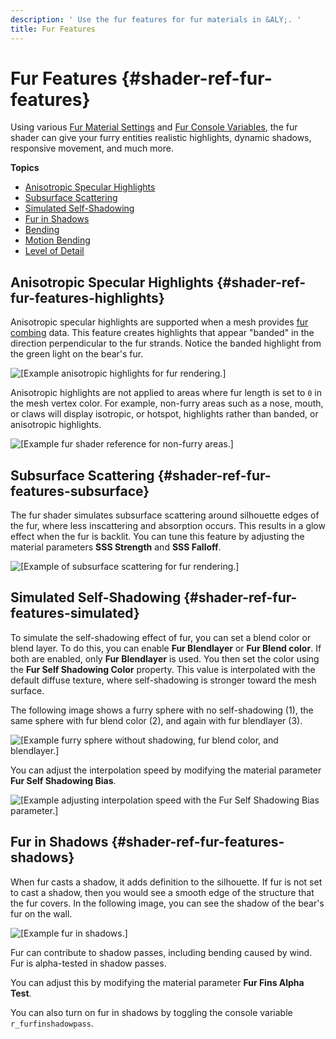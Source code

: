```yaml
---
description: ' Use the fur features for fur materials in &ALY;. '
title: Fur Features
---
```

# Fur Features {#shader-ref-fur-features}

Using various [Fur Material Settings](/docs/userguide/shaders/fur-materialsettings.md) and [Fur Console Variables](/docs/userguide/shaders/fur-consolevariables.md), the fur shader can give your furry entities realistic highlights, dynamic shadows, responsive movement, and much more\.

**Topics**
+ [Anisotropic Specular Highlights](#shader-ref-fur-features-highlights)
+ [Subsurface Scattering](#shader-ref-fur-features-subsurface)
+ [Simulated Self\-Shadowing](#shader-ref-fur-features-simulated)
+ [Fur in Shadows](#shader-ref-fur-features-shadows)
+ [Bending](/docs/userguide/shaders/fur-features-bending.md)
+ [Motion Bending](/docs/userguide/shaders/fur-features-bending-motion.md)
+ [Level of Detail](/docs/userguide/shaders/fur-features-levelofdetail.md)

## Anisotropic Specular Highlights {#shader-ref-fur-features-highlights}

Anisotropic specular highlights are supported when a mesh provides [fur combing](/docs/userguide/shaders/fur-combing.md) data\. This feature creates highlights that appear "banded" in the direction perpendicular to the fur strands\. Notice the banded highlight from the green light on the bear's fur\.

![\[Example anisotropic highlights for fur rendering.\]](/images/userguide/shaders/shader-ref-fur-5.png)

Anisotropic highlights are not applied to areas where fur length is set to `0` in the mesh vertex color\. For example, non\-furry areas such as a nose, mouth, or claws will display isotropic, or hotspot, highlights rather than banded, or anisotropic highlights\.

![\[Example fur shader reference for non-furry areas.\]](/images/shared/shader-ref-fur-6.png)

## Subsurface Scattering {#shader-ref-fur-features-subsurface}

The fur shader simulates subsurface scattering around silhouette edges of the fur, where less inscattering and absorption occurs\. This results in a glow effect when the fur is backlit\. You can tune this feature by adjusting the material parameters **SSS Strength** and **SSS Falloff**\.

![\[Example of subsurface scattering for fur rendering.\]](/images/userguide/shaders/shader-ref-fur-7.png)

## Simulated Self\-Shadowing {#shader-ref-fur-features-simulated}

To simulate the self\-shadowing effect of fur, you can set a blend color or blend layer\. To do this, you can enable **Fur Blendlayer** or **Fur Blend color**\. If both are enabled, only **Fur Blendlayer** is used\. You then set the color using the **Fur Self Shadowing Color** property\. This value is interpolated with the default diffuse texture, where self\-shadowing is stronger toward the mesh surface\.

The following image shows a furry sphere with no self\-shadowing \(1\), the same sphere with fur blend color \(2\), and again with fur blendlayer \(3\)\.

![\[Example furry sphere without shadowing, fur blend color, and blendlayer.\]](/images/userguide/shaders/shader-ref-fur-7a.png)

You can adjust the interpolation speed by modifying the material parameter **Fur Self Shadowing Bias**\.

![\[Example adjusting interpolation speed with the Fur Self Shadowing Bias parameter.\]](/images/userguide/shaders/shader-ref-fur-8.png)

## Fur in Shadows {#shader-ref-fur-features-shadows}

When fur casts a shadow, it adds definition to the silhouette\. If fur is not set to cast a shadow, then you would see a smooth edge of the structure that the fur covers\. In the following image, you can see the shadow of the bear's fur on the wall\.

![\[Example fur in shadows.\]](/images/userguide/shaders/shader-ref-fur-9.png)

Fur can contribute to shadow passes, including bending caused by wind\. Fur is alpha\-tested in shadow passes\.

You can adjust this by modifying the material parameter **Fur Fins Alpha Test**\.

You can also turn on fur in shadows by toggling the console variable `r_furfinshadowpass`\.